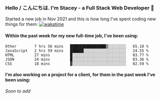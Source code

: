 ### Hello / こんにちは. I'm Stacey - a Full Stack Web Developer 👋

Started a new job in Nov 2021 and this is how long I've spent coding new things for them: [![wakatime](https://wakatime.com/badge/user/86082ce1-bca4-4a02-a7a3-c2242e42ac7a/project/12b01edb-1cc9-44e6-b4ef-181fde524dc6.svg)](https://wakatime.com/badge/user/86082ce1-bca4-4a02-a7a3-c2242e42ac7a/project/12b01edb-1cc9-44e6-b4ef-181fde524dc6)

#### Within the past week for my new full-time job, I've been using:
<!--START_SECTION:waka-->
```text
Other        7 hrs 56 mins   ████████████████▒░░░░░░░░   65.10 % 
JavaScript   2 hrs 59 mins   ██████░░░░░░░░░░░░░░░░░░░   24.55 % 
HTML         27 mins         █░░░░░░░░░░░░░░░░░░░░░░░░   03.77 % 
JSON         24 mins         █░░░░░░░░░░░░░░░░░░░░░░░░   03.36 % 
CSS          18 mins         ▓░░░░░░░░░░░░░░░░░░░░░░░░   02.59 % 
```
<!--END_SECTION:waka-->

#### I'm also working on a project for a client, for them in the past week I've been using:
*Soon to add*
